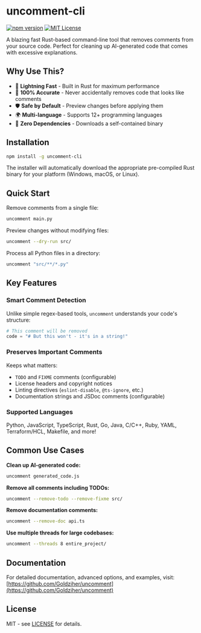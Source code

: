 # uncomment-cli

[![npm version](https://badge.fury.io/js/uncomment-cli.svg)](https://badge.fury.io/js/uncomment-cli)
[![MIT License](https://img.shields.io/badge/license-MIT-blue.svg)](https://github.com/Goldziher/uncomment/blob/main/LICENSE)

A blazing fast Rust-based command-line tool that removes comments from your source code. Perfect for cleaning up AI-generated code that comes with excessive explanations.

## Why Use This?

- 🚀 **Lightning Fast** - Built in Rust for maximum performance
- 🎯 **100% Accurate** - Never accidentally removes code that looks like comments
- 🛡️ **Safe by Default** - Preview changes before applying them
- 🌍 **Multi-language** - Supports 12+ programming languages
- 🔧 **Zero Dependencies** - Downloads a self-contained binary

## Installation

```bash
npm install -g uncomment-cli
```

The installer will automatically download the appropriate pre-compiled Rust binary for your platform (Windows, macOS, or Linux).

## Quick Start

Remove comments from a single file:

```bash
uncomment main.py
```

Preview changes without modifying files:

```bash
uncomment --dry-run src/
```

Process all Python files in a directory:

```bash
uncomment "src/**/*.py"
```

## Key Features

### Smart Comment Detection

Unlike simple regex-based tools, `uncomment` understands your code's structure:

```python
# This comment will be removed
code = "# But this won't - it's in a string!"
```

### Preserves Important Comments

Keeps what matters:

- `TODO` and `FIXME` comments (configurable)
- License headers and copyright notices
- Linting directives (`eslint-disable`, `@ts-ignore`, etc.)
- Documentation strings and JSDoc comments (configurable)

### Supported Languages

Python, JavaScript, TypeScript, Rust, Go, Java, C/C++, Ruby, YAML, Terraform/HCL, Makefile, and more!

## Common Use Cases

**Clean up AI-generated code:**

```bash
uncomment generated_code.js
```

**Remove all comments including TODOs:**

```bash
uncomment --remove-todo --remove-fixme src/
```

**Remove documentation comments:**

```bash
uncomment --remove-doc api.ts
```

**Use multiple threads for large codebases:**

```bash
uncomment --threads 8 entire_project/
```

## Documentation

For detailed documentation, advanced options, and examples, visit:
[https://github.com/Goldziher/uncomment](https://github.com/Goldziher/uncomment)

## License

MIT - see [LICENSE](https://github.com/Goldziher/uncomment/blob/main/LICENSE) for details.
